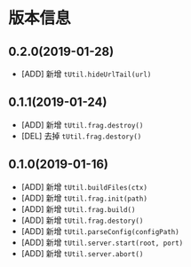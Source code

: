 # 版本信息
## 0.2.0(2019-01-28)
* [ADD] 新增 `tUtil.hideUrlTail(url)`

## 0.1.1(2019-01-24)
* [ADD] 新增 `tUtil.frag.destroy()`
* [DEL] 去掉 `tUtil.frag.destory()`
## 0.1.0(2019-01-16)
* [ADD] 新增 `tUtil.buildFiles(ctx)`
* [ADD] 新增 `tUtil.frag.init(path)`
* [ADD] 新增 `tUtil.frag.build()`
* [ADD] 新增 `tUtil.frag.destory()`
* [ADD] 新增 `tUtil.parseConfig(configPath)`
* [ADD] 新增 `tUtil.server.start(root, port)`
* [ADD] 新增 `tUtil.server.abort()`
